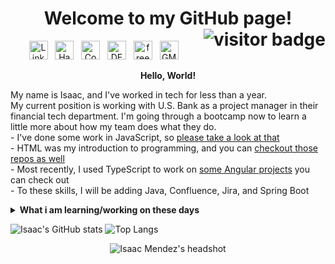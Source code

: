 <h1 align="center">
	Welcome to my GitHub page! 
	<img src="https://visitor-badge.glitch.me/badge?page_id=IsaacMendez-work.IsaacMendez-work" alt="visitor badge" align="right">
</h1>
<p align='center'>
<a href="https://www.linkedin.com/in/IsaacMendez-work/"><img height="30px" alt="LinkedIn logo" src="https://upload.wikimedia.org/wikipedia/commons/c/ca/LinkedIn_logo_initials.png"></a>&nbsp;&nbsp;
<a href="https://www.hackerrank.com/isaacmendez_work"><img height="30px" alt="HackerRank logo" src="https://upload.wikimedia.org/wikipedia/commons/4/40/HackerRank_Icon-1000px.png"></a>&nbsp;&nbsp;
<a href="https://www.codecademy.com/profiles/IsaacMendez-work"><img height="30px" alt="Codecademy logo" src="https://upload.wikimedia.org/wikipedia/commons/b/b1/Cib-codecademy_%28CoreUI_Icons_v1.0.0%29.svg"></a>&nbsp;&nbsp;
<a href="https://dev.to/isaacmendezwork"><img height="30px" alt="DEV logo" src="https://d2fltix0v2e0sb.cloudfront.net/dev-rainbow.svg"></a>&nbsp;&nbsp;
<a href="https://www.freecodecamp.org/isaacmendez-work"><img height="30px" alt="freeCodeCamp logo" src="https://design-style-guide.freecodecamp.org/downloads/fcc_secondary_small.svg"></a>&nbsp;&nbsp;
<a href="mailto:IsaacMendez.work@gmail.com"><img height="30px" alt="GMail logo" src="https://upload.wikimedia.org/wikipedia/commons/7/7e/Gmail_icon_%282020%29.svg"></a>&nbsp;&nbsp;
</p>
<p align="center"><strong>Hello, World!</strong></p>

My name is Isaac, and I've worked in tech for less than a year.   
My current position is working with U.S. Bank as a project manager in their financial tech department. I'm going through a bootcamp now to learn a little more about how my team does what they do.    
	- I've done some work in JavaScript, so [please take a look at that](https://github.com/IsaacMendez-work?tab=repositories&q=&type=&language=javascript&sort=")    
	- HTML was my introduction to programming, and you can [checkout those repos as well](https://github.com/IsaacMendez-work?tab=repositories&q=&type=&language=html&sort=)   
	- Most recently, I used TypeScript to work on [some Angular projects](https://github.com/IsaacMendez-work?tab=repositories&q=&type=&language=typescript&sort=) you can check out    
	- To these skills, I will be adding Java, Confluence, Jira, and Spring Boot   

<details>
 <summary><strong>What i am learning/working on these days</strong></summary>
 <ul>
   <li> Efficient system designing </li>
   <li> Working with Jira </li>
   <li> Playing around with Java </li>
   <li> Angular development</li>
  </ul>
</details>

![Isaac's GitHub stats](https://github-readme-stats.vercel.app/api?username=IsaacMendez-work&count_private=true&show_icons=true&theme=vue&hide=issues,contribs)
![Top Langs](https://github-readme-stats.vercel.app/api/top-langs/?username=IsaacMendez-work&theme=vue)

<div align="center">
	<img src="https://media-exp1.licdn.com/dms/image/C4E03AQF4mDYydCqYxw/profile-displayphoto-shrink_400_400/0/1620154078278?e=1625702400&v=beta&t=mOaW7jUTJ0jfkTVPpnUOMsJs4nCuDxFmQrdhEWZzSyM" align="center" alt="Isaac Mendez's headshot" />
</div>
